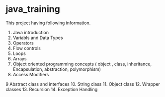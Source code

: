 # java_training

This project having following information.
1. Java introduction
2. Variabls and Data Types
3. Operators
4. Flow controls 
5. Loops  
6. Arrays
7. Object oriented programming concepts ( object , class, inheritance, Encapsulation, abstraction, polymorphism)
8. Access Modifiers

9 Abstract class and interfaces
10. String class
11. Object class
12. Wrapper classes
13. Recursion
14. Exception Handling
